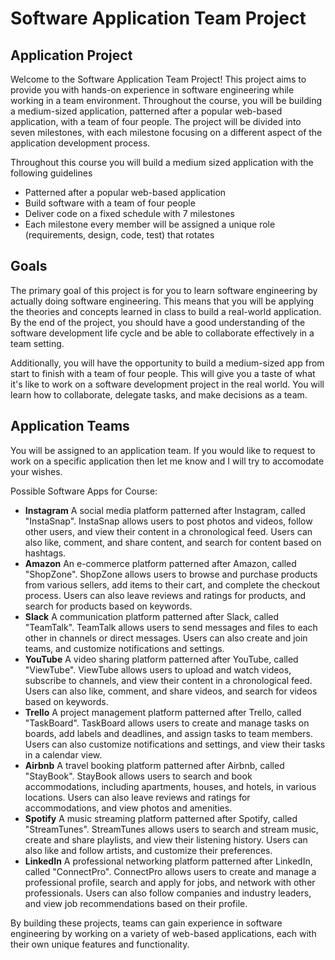 # Software Application Team Project

## Application Project

Welcome to the Software Application Team Project! This project aims to provide you with hands-on experience in software engineering while working in a team environment. Throughout the course, you will be building a medium-sized application, patterned after a popular web-based application, with a team of four people. The project will be divided into seven milestones, with each milestone focusing on a different aspect of the application development process.

Throughout this course you will build a medium sized application with the following guidelines

* Patterned after a popular web-based application
* Build software with a team of four people
* Deliver code on a fixed schedule with 7 milestones
* Each milestone every member will be assigned a unique role (requirements, design, code, test) that rotates 


## Goals

The primary goal of this project is for you to learn software engineering by actually doing software engineering. This means that you will be applying the theories and concepts learned in class to build a real-world application. By the end of the project, you should have a good understanding of the software development life cycle and be able to collaborate effectively in a team setting.

Additionally, you will have the opportunity to build a medium-sized app from start to finish with a team of four people. This will give you a taste of what it's like to work on a software development project in the real world. You will learn how to collaborate, delegate tasks, and make decisions as a team.


## Application Teams

You will be assigned to an application team.  If you would like to request to work on a specific application then let me know and I will try to accomodate your wishes.

Possible Software Apps for Course:

* **Instagram**
A social media platform patterned after Instagram, called "InstaSnap". InstaSnap
allows users to post photos and videos, follow other users, and view their content in a
chronological feed. Users can also like, comment, and share content, and search for content based
on hashtags.
* **Amazon**
An e-commerce platform patterned after Amazon, called "ShopZone". ShopZone allows
users to browse and purchase products from various sellers, add items to their cart, and complete
the checkout process. Users can also leave reviews and ratings for products, and search for
products based on keywords.
* **Slack**
A communication platform patterned after Slack, called "TeamTalk". TeamTalk allows
users to send messages and files to each other in channels or direct messages. Users can also
create and join teams, and customize notifications and settings.
* **YouTube**
A video sharing platform patterned after YouTube, called "ViewTube". ViewTube allows
users to upload and watch videos, subscribe to channels, and view their content in a chronological
feed. Users can also like, comment, and share videos, and search for videos based on keywords.
* **Trello**
A project management platform patterned after Trello, called "TaskBoard". TaskBoard
allows users to create and manage tasks on boards, add labels and deadlines, and assign tasks to
team members. Users can also customize notifications and settings, and view their tasks in a
calendar view.
* **Airbnb**
A travel booking platform patterned after Airbnb, called "StayBook". StayBook allows
users to search and book accommodations, including apartments, houses, and hotels, in various
locations. Users can also leave reviews and ratings for accommodations, and view photos and
amenities.
* **Spotify**
A music streaming platform patterned after Spotify, called "StreamTunes". StreamTunes
allows users to search and stream music, create and share playlists, and view their listening
history. Users can also like and follow artists, and customize their preferences.
* **LinkedIn**
A professional networking platform patterned after LinkedIn, called "ConnectPro".
ConnectPro allows users to create and manage a professional profile, search and apply for jobs, and
network with other professionals. Users can also follow companies and industry leaders, and view
job recommendations based on their profile.


By building these projects, teams can gain experience in software engineering by working on a
variety of web-based applications, each with their own unique features and functionality.

